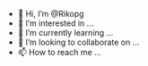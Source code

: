 - 👋 Hi, I’m @Rikopg
- 👀 I’m interested in ...
- 🌱 I’m currently learning ...
- 💞️ I’m looking to collaborate on ...
- 📫 How to reach me ...

<!---
Rikopg/Rikopg is a ✨ special ✨ repository because its `README.md` (this file) appears on your GitHub profile.
You can click the Preview link to take a look at your changes.
--->
